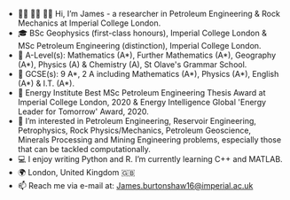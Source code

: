 
- :man_scientist: :technologist: :man_office_worker: Hi, I’m James - a researcher in Petroleum Engineering & Rock Mechanics at Imperial College London.
- :mortar_board: BSc Geophysics (first-class honours), Imperial College London & MSc Petroleum Engineering (distinction), Imperial College London.
- :school: A-Level(s): Mathematics (A*), Further Mathematics (A*), Geography (A*), Physics (A) & Chemistry (A), St Olave's Grammar School.
- :school: GCSE(s): 9 A*, 2 A including Mathematics (A*), Physics (A*), English (A*) & I.T. (A*).
- :1st_place_medal: Energy Institute Best MSc Petroleum Engineering Thesis Award at Imperial College London, 2020 & Energy Intelligence Global 'Energy Leader for Tomorrow' Award, 2020.
- :brain: I’m interested in Petroleum Engineering, Reservoir Engineering, Petrophysics, Rock Physics/Mechanics, Petroleum Geoscience, Minerals Processing and Mining Engineering problems, especially those that can be tackled computationally. 
- :computer: I enjoy writing Python and R. I’m currently learning C++ and MATLAB.
- :earth_africa: London, United Kingdom :gb:
- 📫 Reach me via e-mail at: James.burtonshaw16@imperial.ac.uk

<!---
jejburtonshaw/jejburtonshaw is a ✨ special ✨ repository because its `README.md` (this file) appears on your GitHub profile.
You can click the Preview link to take a look at your changes.
--->
